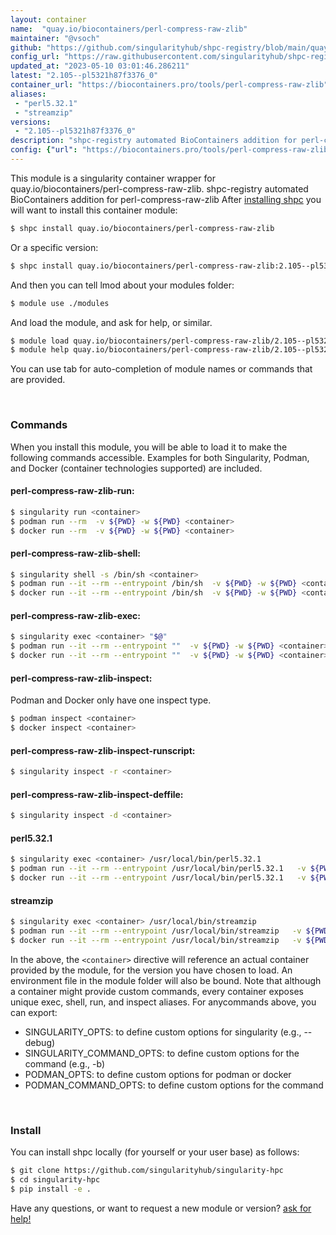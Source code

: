 ```yaml
---
layout: container
name:  "quay.io/biocontainers/perl-compress-raw-zlib"
maintainer: "@vsoch"
github: "https://github.com/singularityhub/shpc-registry/blob/main/quay.io/biocontainers/perl-compress-raw-zlib/container.yaml"
config_url: "https://raw.githubusercontent.com/singularityhub/shpc-registry/main/quay.io/biocontainers/perl-compress-raw-zlib/container.yaml"
updated_at: "2023-05-10 03:01:46.286211"
latest: "2.105--pl5321h87f3376_0"
container_url: "https://biocontainers.pro/tools/perl-compress-raw-zlib"
aliases:
 - "perl5.32.1"
 - "streamzip"
versions:
 - "2.105--pl5321h87f3376_0"
description: "shpc-registry automated BioContainers addition for perl-compress-raw-zlib"
config: {"url": "https://biocontainers.pro/tools/perl-compress-raw-zlib", "maintainer": "@vsoch", "description": "shpc-registry automated BioContainers addition for perl-compress-raw-zlib", "latest": {"2.105--pl5321h87f3376_0": "sha256:e93ab2100b624b3fe065b697e37ca7fa01133c956fd37540550b0f1baa7b42ab"}, "tags": {"2.105--pl5321h87f3376_0": "sha256:e93ab2100b624b3fe065b697e37ca7fa01133c956fd37540550b0f1baa7b42ab"}, "docker": "quay.io/biocontainers/perl-compress-raw-zlib", "aliases": {"perl5.32.1": "/usr/local/bin/perl5.32.1", "streamzip": "/usr/local/bin/streamzip"}}
---
```


This module is a singularity container wrapper for quay.io/biocontainers/perl-compress-raw-zlib.
shpc-registry automated BioContainers addition for perl-compress-raw-zlib
After [installing shpc](#install) you will want to install this container module:


```bash
$ shpc install quay.io/biocontainers/perl-compress-raw-zlib
```

Or a specific version:

```bash
$ shpc install quay.io/biocontainers/perl-compress-raw-zlib:2.105--pl5321h87f3376_0
```

And then you can tell lmod about your modules folder:

```bash
$ module use ./modules
```

And load the module, and ask for help, or similar.

```bash
$ module load quay.io/biocontainers/perl-compress-raw-zlib/2.105--pl5321h87f3376_0
$ module help quay.io/biocontainers/perl-compress-raw-zlib/2.105--pl5321h87f3376_0
```

You can use tab for auto-completion of module names or commands that are provided.

<br>

### Commands

When you install this module, you will be able to load it to make the following commands accessible.
Examples for both Singularity, Podman, and Docker (container technologies supported) are included.

#### perl-compress-raw-zlib-run:

```bash
$ singularity run <container>
$ podman run --rm  -v ${PWD} -w ${PWD} <container>
$ docker run --rm  -v ${PWD} -w ${PWD} <container>
```

#### perl-compress-raw-zlib-shell:

```bash
$ singularity shell -s /bin/sh <container>
$ podman run --it --rm --entrypoint /bin/sh  -v ${PWD} -w ${PWD} <container>
$ docker run --it --rm --entrypoint /bin/sh  -v ${PWD} -w ${PWD} <container>
```

#### perl-compress-raw-zlib-exec:

```bash
$ singularity exec <container> "$@"
$ podman run --it --rm --entrypoint ""  -v ${PWD} -w ${PWD} <container> "$@"
$ docker run --it --rm --entrypoint ""  -v ${PWD} -w ${PWD} <container> "$@"
```

#### perl-compress-raw-zlib-inspect:

Podman and Docker only have one inspect type.

```bash
$ podman inspect <container>
$ docker inspect <container>
```

#### perl-compress-raw-zlib-inspect-runscript:

```bash
$ singularity inspect -r <container>
```

#### perl-compress-raw-zlib-inspect-deffile:

```bash
$ singularity inspect -d <container>
```


#### perl5.32.1

```bash
$ singularity exec <container> /usr/local/bin/perl5.32.1
$ podman run --it --rm --entrypoint /usr/local/bin/perl5.32.1   -v ${PWD} -w ${PWD} <container> -c " $@"
$ docker run --it --rm --entrypoint /usr/local/bin/perl5.32.1   -v ${PWD} -w ${PWD} <container> -c " $@"
```


#### streamzip

```bash
$ singularity exec <container> /usr/local/bin/streamzip
$ podman run --it --rm --entrypoint /usr/local/bin/streamzip   -v ${PWD} -w ${PWD} <container> -c " $@"
$ docker run --it --rm --entrypoint /usr/local/bin/streamzip   -v ${PWD} -w ${PWD} <container> -c " $@"
```



In the above, the `<container>` directive will reference an actual container provided
by the module, for the version you have chosen to load. An environment file in the
module folder will also be bound. Note that although a container
might provide custom commands, every container exposes unique exec, shell, run, and
inspect aliases. For anycommands above, you can export:

 - SINGULARITY_OPTS: to define custom options for singularity (e.g., --debug)
 - SINGULARITY_COMMAND_OPTS: to define custom options for the command (e.g., -b)
 - PODMAN_OPTS: to define custom options for podman or docker
 - PODMAN_COMMAND_OPTS: to define custom options for the command

<br>

### Install

You can install shpc locally (for yourself or your user base) as follows:

```bash
$ git clone https://github.com/singularityhub/singularity-hpc
$ cd singularity-hpc
$ pip install -e .
```

Have any questions, or want to request a new module or version? [ask for help!](https://github.com/singularityhub/singularity-hpc/issues)